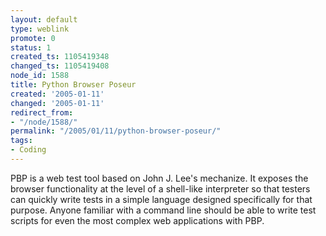```yaml
---
layout: default
type: weblink
promote: 0
status: 1
created_ts: 1105419348
changed_ts: 1105419408
node_id: 1588
title: Python Browser Poseur
created: '2005-01-11'
changed: '2005-01-11'
redirect_from:
- "/node/1588/"
permalink: "/2005/01/11/python-browser-poseur/"
tags:
- Coding
---
```

PBP is a web test tool based on John J. Lee's mechanize. It exposes the browser functionality at the level of a shell-like interpreter so that testers can quickly write tests in a simple language designed specifically for that purpose. Anyone familiar with a command line should be able to write test scripts for even the most complex web applications with PBP.
